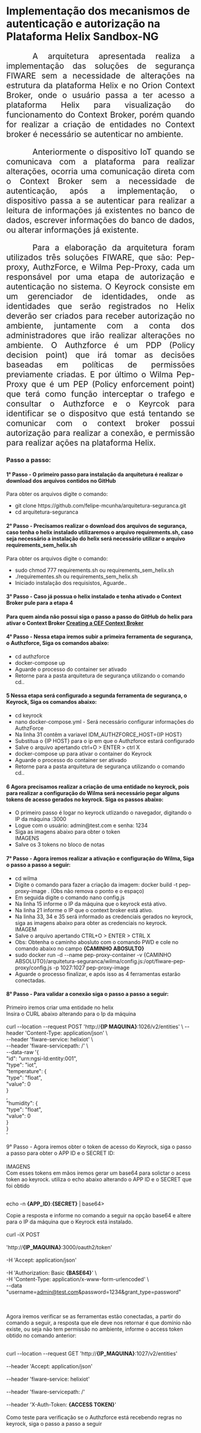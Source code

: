  <style>
 .paragrafo1  {

                font-size: 16pt;
                  text-indent: 70px;
                text-align: justify;

  }
  .paragrafo2  {

                font-size: 16pt;
                  text-indent: 70px;
                text-align: justify;

  }
  .paragrafo3  {

                font-size: 16pt;
                  text-indent: 70px;
                text-align: justify;

  }
  </style>


<h1>Implementação dos mecanismos de autenticação e autorização na Plataforma Helix Sandbox-NG </h1>

<p class="paragrafo1">A arquitetura apresentada realiza a implementação das soluções de segurança FIWARE sem a necessidade de alterações na estrutura da plataforma Helix e no Orion Context Broker, onde o usuário passa a ter acesso a plataforma Helix para visualização do funcionamento do Context Broker, porém quando for realizar a criação de entidades no Context broker é necessário se autenticar no ambiente.</p>
  <p class="paragrafo2">Anteriormente o dispositivo IoT quando se comunicava com a plataforma para realizar alterações, ocorria uma comunicação direta com o Context Broker sem a necessidade de autenticação, após a implementação, o dispositivo passa a se autenticar para realizar a leitura de informações já existentes no banco de dados, escrever informações do banco de dados, ou alterar informações já existente.</p>
  <p class="paragrafo3">Para a elaboração da arquitetura foram utilizados três soluções FIWARE, que são: Pep-proxy, AuthzForce, e Wilma Pep-Proxy, cada um responsável por uma etapa de autorização e autenticação no sistema. O Keyrock consiste em um gerenciador de identidades, onde as identidades que serão registrados no Helix deverão ser criados para receber autorização no ambiente, juntamente com a conta dos administradores que irão realizar alterações no ambiente. O Authzforce é um PDP (Policy decision point) que irá tomar as decisões baseadas em políticas de permissões previamente criadas. E por último o Wilma Pep-Proxy que é um PEP (Policy enforcement point) que terá como função interceptar o trafego e consultar o Authzforce e o Keyrcok para identificar se o dispositvo que está tentando se comunicar com o context broker possui autorização para realizar a conexão, e permissão para realizar ações na plataforma Helix.</p>  
  
  <h3>Passo a passo:</h3>

<p><h4>1° Passo - O primeiro passo para instalação da arquitetura é realizar o download dos arquivos contidos no GitHub</h4>

 Para obter os arquivos digite o comando: 
 <ul>
  <li>git clone https://github.com/felipe-mcunha/arquitetura-seguranca.git</li>
  <li>cd arquitetura-seguranca</li>
</ul>
 </p> 
 


<p><h4>2° Passo - Precisamos realizar o download dos arquivos de segurança, caso tenha o helix instalado utilizaremos o arquivo requirements.sh, caso seja necessário a instalação do helix será necessário utilizar o arquivo requirements_sem_helix.sh</h4>

 Para obter os arquivos digite o comando: 
 <ul>
  <li>sudo chmod 777 requirements.sh ou requirements_sem_helix.sh</li>
  <li>./requirementes.sh ou requirements_sem_helix.sh</li>
  <li>Iniciado instalação dos requisistos, Aguarde..</li>  
</ul>
 </p> 

<p><h4>3° Passo - Caso já possua o helix instalado e tenha ativado o Context Broker pule para a etapa 4</h4>
  <h4>Para quem ainda não possui siga o passo a passo do GitHub do helix para ativar o Context Broker
<a href="https://github.com/Helix-Platform/Sandbox-NG/blob/master/docs/create_cef_context_broker.md">Creating a CEF Context Broker</a></h4>
</p>

<p><h4>4° Passo - Nessa etapa iremos subir a primeira ferramenta de segurança, o Authzforce, Siga os comandos abaixo:</h4>
<ul>
  <li>cd authzforce</li>
  <li>docker-compose up</li>
  <li>Aguarde o processo do container ser ativado</li>
  <li>Retorne para a pasta arquitetura de segurança utilizando o comando cd..</li>
</ul>

</p>

<p>
  <h4>5 Nessa etapa será configurado a segunda ferramenta de segurança, o Keyrock, Siga os comandos abaixo:</h4>
<ul>
  <li>cd keyrock</li>
  <li>nano docker-compose.yml - Será necessário configurar informações do AuthzForce</li>
  <li>Na linha 31 contêm a variavel IDM_AUTHZFORCE_HOST={IP HOST} </li>
  <li>Substitua o {IP HOST} para o ip em que o Authzforce estará configurado</li>
  <li>Salve o arquivo apertando ctrl+O > ENTER > ctrl X</li>
  <li>docker-compose up para ativar o container do Keyrock</li>
  <li>Aguarde o processo do container ser ativado</li>
  <li>Retorne para a pasta arquitetura de segurança utilizando o comando cd..</li>
</ul>
</p>

<p>
  <h4>6 Agora precisamos realizar a criação de uma entidade no keyrock, pois para realizar a configuração do Wilma será necessário pegar alguns tokens de acesso gerados no keyrock. Siga os passos abaixo:</h4>
  <ul>
    <li>O primeiro passo é logar no keyrock utlizando o navegador, digitando o IP da máquina :3000</li>
    <li>Logue com o usuário: admin@test.com e senha: 1234</li>
    <li>Siga as imagens abaixo para obter o token</li>
    IMAGENS
    <li>Salve os 3 tokens no bloco de notas</li>
  </ul>
</p>


<p><h4>7° Passo - Agora iremos realizar a ativação e configuração do Wilma, Siga o passo a passo a seguir:</h4></p>
<ul>
  <li>cd wilma</li>
  <li>Digite o comando para fazer a criação da imagem: docker build -t pep-proxy-image . (Obs não remova o ponto e o espaço) </li>
  <li>Em seguida digite o comando nano config.js</li>
  <li>Na linha 15 informe o IP da máquina que o keyrock está ativo.</li>
  <li>Na linha 21 informe o IP que o context broker está ativo.</li>
  <li>Na linha 33, 34 e 35 será informado as credenciais gerados no keyrock, siga as imagens abaixo para obter as credenciais no keyrock.</li>
  IMAGEM
  <li>Salve o arquivo apertando CTRL+O > ENTER > CTRL X</li>
  <li>Obs: Obtenha o caminho abosluto com o comando PWD e cole no comando abaixo no campo <strong>{CAMINHO ABOSULTO}</strong></li>
  <li>sudo docker run -d --name pep-proxy-container -v {CAMINHO ABSOLUTO}/arquitetura-seguranca/wilma/config.js:/opt/fiware-pep-proxy/config.js -p 1027:1027 pep-proxy-image</li>
  <li>Aguarde o processo finalizar, e após isso as 4 ferramentas estarão conectadas.</li>
</ul>

<p>
  <h4>8° Passo - Para validar a conexão siga o passo a passo a seguir:</h4>
  Primeiro iremos criar uma entidade no helix<br>
  Insira o CURL abaixo alterando para o Ip da máquina<br><br>
  curl --location --request POST 'http://<strong>{IP MAQUINA}</strong>:1026/v2/entities' \
--header 'Content-Type: application/json' \<br>
--header 'fiware-service: helixiot' \<br>
--header 'fiware-servicepath: /' \<br>
--data-raw '{<br>
  "id": "urn:ngsi-ld:entity:001",<br>
  "type": "iot",<br>
  "temperature": {<br>
  "type": "float",<br>
  "value": 0<br>
    }<br>
,<br>
  "humidity": {<br>
  "type": "float",<br>
  "value": 0<br>
  }<br>
}<br>
'<br>

</p>


<p>9° Passo - Agora iremos obter o token de acesso do Keyrock, siga o passo a passo para obter o APP ID e o SECRET ID: <h4></h4></p>
IMAGENS<br>
Com esses tokens em mãos iremos gerar um base64 para solictar o acess token ao keyrock. utiliza o echo abaixo alterando o APP ID e o SECRET que foi obtido<br><br>


echo -n <strong>{APP_ID}</strong>:<strong>{SECRET}</strong> | base64><br>

Copie a resposta e informe no comando a seguir na opção base64 e altere para o IP da máquina que o Keyrock está instalado.<br><br>
curl -iX POST \
<br>
  'http://<strong>{IP_MAQUINA}</strong>:3000/oauth2/token' \
  <br>
  -H 'Accept: application/json' \
  <br>
  -H 'Authorization: Basic <strong>{BASE64}</strong>' \ <br>
  -H 'Content-Type: application/x-www-form-urlencoded' \ <br>
  --data "username=admin@test.com&password=1234&grant_type=password"
  <br>
  <br><br>


  Agora iremos verificar se as ferramentas estão conectadas, a partir do comando a seguir, a resposta que ele deve nos retornar é que domínio não existe, ou seja não tem permissão no ambiente, informe o access token obtido no comando anterior:<br><br>
  
  curl --location --request GET 'http://<strong>{IP_MAQUINA}</strong>:1027/v2/entities' \
  <br>
--header 'Accept: application/json' \
<br>
--header 'fiware-service: helixiot' \
<br>
--header 'fiware-servicepath: /' \
<br>
--header 'X-Auth-Token: <strong>{ACCESS TOKEN}</strong>'
<br>
<br>
Como teste para verificação se o Authzforce está recebendo regras no keyrock, siga o passo a passo a seguir
      
  </body> 

</html>

